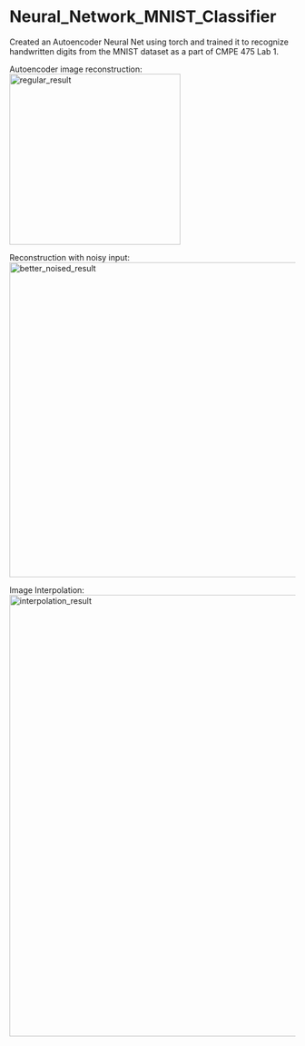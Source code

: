 # Neural_Network_MNIST_Classifier
Created an Autoencoder Neural Net using torch and trained it to recognize handwritten digits from the MNIST dataset as a part of CMPE 475 Lab 1. 

Autoencoder image reconstruction:
<img width="301" alt="regular_result" src="https://github.com/lucas-krayacich/Neural_Network_MNIST_Classifier/assets/119441273/cf58d3d4-0cad-4a42-82b4-237a5682fb67">

Reconstruction with noisy input: 
<img width="555" alt="better_noised_result" src="https://github.com/lucas-krayacich/Neural_Network_MNIST_Classifier/assets/119441273/8fe60d3c-c4a6-4940-98af-c9f3e196a64a">

Image Interpolation: 
<img width="778" alt="interpolation_result" src="https://github.com/lucas-krayacich/Neural_Network_MNIST_Classifier/assets/119441273/56a325e4-01bc-426b-a441-db2637ef3891">
